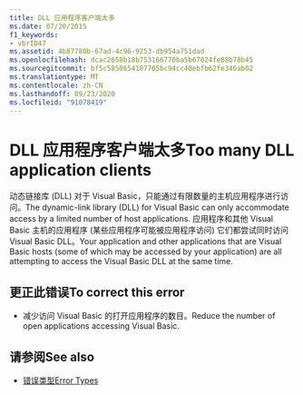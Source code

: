 ```yaml
---
title: DLL 应用程序客户端太多
ms.date: 07/20/2015
f1_keywords:
- vbrID47
ms.assetid: 4b87780b-67ad-4c96-9253-db954a751dad
ms.openlocfilehash: dcac2658b18b753166770ba5b67024fe88b78b45
ms.sourcegitcommit: bf5c5850654187705bc94cc40ebfb62fe346ab02
ms.translationtype: MT
ms.contentlocale: zh-CN
ms.lasthandoff: 09/23/2020
ms.locfileid: "91078419"
---
```

# <a name="too-many-dll-application-clients"></a><span data-ttu-id="1c4c5-102">DLL 应用程序客户端太多</span><span class="sxs-lookup"><span data-stu-id="1c4c5-102">Too many DLL application clients</span></span>

<span data-ttu-id="1c4c5-103">动态链接库 (DLL) 对于 Visual Basic，只能通过有限数量的主机应用程序进行访问。</span><span class="sxs-lookup"><span data-stu-id="1c4c5-103">The dynamic-link library (DLL) for Visual Basic can only accommodate access by a limited number of host applications.</span></span> <span data-ttu-id="1c4c5-104">应用程序和其他 Visual Basic 主机的应用程序 (某些应用程序可能被应用程序访问) 它们都尝试同时访问 Visual Basic DLL。</span><span class="sxs-lookup"><span data-stu-id="1c4c5-104">Your application and other applications that are Visual Basic hosts (some of which may be accessed by your application) are all attempting to access the Visual Basic DLL at the same time.</span></span>  
  
## <a name="to-correct-this-error"></a><span data-ttu-id="1c4c5-105">更正此错误</span><span class="sxs-lookup"><span data-stu-id="1c4c5-105">To correct this error</span></span>  
  
- <span data-ttu-id="1c4c5-106">减少访问 Visual Basic 的打开应用程序的数目。</span><span class="sxs-lookup"><span data-stu-id="1c4c5-106">Reduce the number of open applications accessing Visual Basic.</span></span>  
  
## <a name="see-also"></a><span data-ttu-id="1c4c5-107">请参阅</span><span class="sxs-lookup"><span data-stu-id="1c4c5-107">See also</span></span>

- [<span data-ttu-id="1c4c5-108">错误类型</span><span class="sxs-lookup"><span data-stu-id="1c4c5-108">Error Types</span></span>](../programming-guide/language-features/error-types.md)
